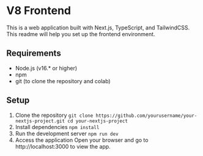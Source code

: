 # V8 Frontend 
This is a web application built with Next.js, TypeScript, and TailwindCSS. This readme will help you set up the frontend environment.

## Requirements
* Node.js (v16.* or higher)
* npm
* git (to clone the repository and colab)

## Setup
1. Clone the repository
`git clone https://github.com/yourusername/your-nextjs-project.git
cd your-nextjs-project
`
2. Install dependencies
`npm install
`
3. Run the development server
`npm run dev
`
4. Access the application
Open your browser and go to http://localhost:3000 to view the app.
